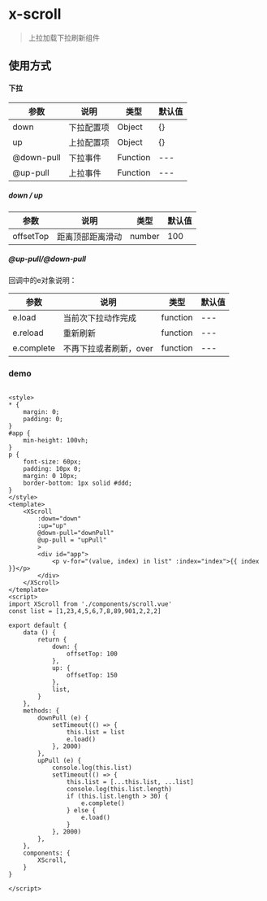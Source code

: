 # x-scroll

> 上拉加载下拉刷新组件

## 使用方式

#### 下拉

参数 | 说明| 类型| 默认值
---|---|---|---|
down | 下拉配置项 | Object | {}
up | 上拉配置项 | Object | {}
@down-pull | 下拉事件 | Function | ---
@up-pull | 上拉事件 | Function | ---

##### down / up

参数 | 说明| 类型| 默认值
---|---|---|---|
offsetTop | 距离顶部距离滑动 | number | 100

##### @up-pull/@down-pull

回调中的e对象说明：

参数 | 说明| 类型| 默认值
---|---|---|---|
e.load | 当前次下拉动作完成 | function | ---
e.reload | 重新刷新 | function | ---
e.complete | 不再下拉或者刷新，over | function | ---


### demo 
```

<style>
* {
	margin: 0;
	padding: 0;
}
#app {
	min-height: 100vh;
}
p {
	font-size: 60px;
	padding: 10px 0;
	margin: 0 10px;
	border-bottom: 1px solid #ddd;
}
</style>
<template>
	<XScroll
		:down="down"
		:up="up"
		@down-pull="downPull"
		@up-pull = "upPull"
		>
    	<div id="app">
    		<p v-for="(value, index) in list" :index="index">{{ index }}</p>
    	</div>
    </XScroll>
</template>
<script>
import XScroll from './components/scroll.vue'
const list = [1,23,4,5,6,7,8,89,901,2,2,2]

export default {
	data () {
		return {
			down: {
				offsetTop: 100
			},
			up: {
				offsetTop: 150
			},
			list,
		}
	},
	methods: {
		downPull (e) {
			setTimeout(() => {
				this.list = list
				e.load()
			}, 2000)
		},
		upPull (e) {
			console.log(this.list)
			setTimeout(() => {
				this.list = [...this.list, ...list]
				console.log(this.list.length)
				if (this.list.length > 30) {
					e.complete()
				} else {
					e.load()
				}
			}, 2000)
		},
	},
	components: {
		XScroll,
	}
}

</script>
```

